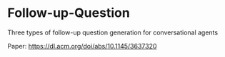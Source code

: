 # Follow-up-Question
Three types of follow-up question generation for conversational agents

Paper: https://dl.acm.org/doi/abs/10.1145/3637320
